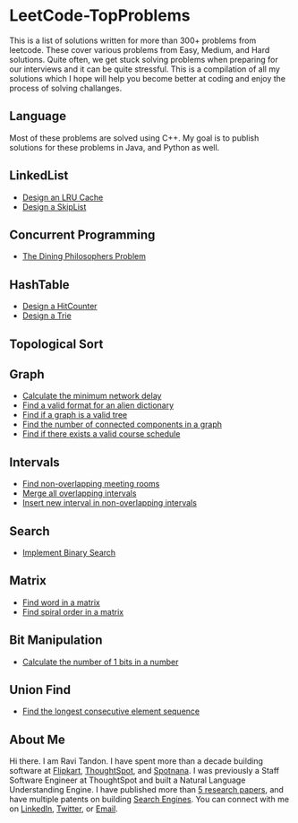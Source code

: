 # LeetCode-TopProblems

This is a list of solutions written for more than 300+ problems from leetcode. These cover various problems from Easy, Medium, and Hard solutions. Quite often, we get stuck solving problems when preparing for our interviews and it can be quite stressful. This is a compilation of all my solutions which I hope will help you become better at coding and enjoy the process of solving challanges.

## Language
Most of these problems are solved using C++. My goal is to publish solutions for these problems in Java, and Python as well.

## LinkedList
- [Design an LRU Cache](https://github.com/ravitandon90/LeetCode-TopProblems/blob/main/LinkedList/LRUCache.cpp)
- [Design a SkipList](https://github.com/ravitandon90/LeetCode-TopProblems/blob/main/LinkedList/SkipList.cpp)

## Concurrent Programming
- [The Dining Philosophers Problem](https://github.com/ravitandon90/LeetCode-TopProblems/blob/main/Concurrency/DiningPhilosophers.cpp)

## HashTable
- [Design a HitCounter](https://github.com/ravitandon90/LeetCode-TopProblems/blob/main/HashTable/HitCounter.cpp)
- [Design a Trie](https://github.com/ravitandon90/LeetCode-TopProblems/blob/main/HashTable/Trie.cpp)

## Topological Sort


## Graph
- [Calculate the minimum network delay](https://github.com/ravitandon90/LeetCode-TopProblems/blob/main/Graph/NetworkDelay.cpp)
- [Find a valid format for an alien dictionary](https://github.com/ravitandon90/LeetCode-TopProblems/blob/main/Graph/AlienDictionary.cpp)
- [Find if a graph is a valid tree](https://github.com/ravitandon90/LeetCode-TopProblems/blob/main/Graph/GraphValidTree.cpp)
- [Find the number of connected components in a graph](https://github.com/ravitandon90/LeetCode-TopProblems/blob/main/Graph/ConnectedComponents.cpp)
- [Find if there exists a valid course schedule](https://github.com/ravitandon90/LeetCode-TopProblems/blob/main/Graph/CourseSchedule.cpp)

## Intervals
- [Find non-overlapping meeting rooms](https://github.com/ravitandon90/LeetCode-TopProblems/blob/main/Heap/MeetingRooms.cpp)
- [Merge all overlapping intervals]()
- [Insert new interval in non-overlapping intervals]()

## Search
- [Implement Binary Search]()

## Matrix
- [Find word in a matrix]()
- [Find spiral order in a matrix]()

## Bit Manipulation
- [Calculate the number of 1 bits in a number]()

## Union Find
- [Find the longest consecutive element sequence]()


## About Me
Hi there. I am Ravi Tandon. I have spent more than a decade building software at [Flipkart](http://flipkart.com/), [ThoughtSpot](https://www.thoughtspot.com/), and [Spotnana](https://www.spotnana.com/). I was previously a Staff Software Engineer at ThoughtSpot and built a Natural Language Understanding Engine. I have published more than [5 research papers](https://scholar.google.com/citations?user=A5jKYW0AAAAJ&hl=en), and have multiple patents on building [Search Engines](https://patents.justia.com/inventor/ravi-tandon). You can connect with me on [LinkedIn](https://www.linkedin.com/in/ravi-tandon-b6534049/), [Twitter](https://twitter.com/ravi_tandon), or [Email](mailto:ravitandon2@gmail.com).